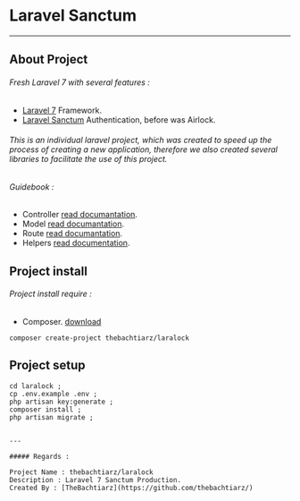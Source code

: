 # Laravel Sanctum

---

## About Project

###### Fresh Laravel 7 with several features :

-   [Laravel 7](https://laravel.com/docs/7.x/releases) Framework.
-   [Laravel Sanctum](https://laravel.com/docs/7.x/sanctum) Authentication, before was Airlock.

###### This is an individual laravel project, which was created to speed up the process of creating a new application, therefore we also created several libraries to facilitate the use of this project.

###### Guidebook :

-   Controller [read documantation](https://localhost).
-   Model [read documantation](https://localhost).
-   Route [read documantation](https://localhost).
-   Helpers [read documentation](https://localhost).

## Project install

###### Project install require :

-   Composer. [download](https://getcomposer.org/download/)

```
composer create-project thebachtiarz/laralock
```

## Project setup

```
cd laralock ;
cp .env.example .env ;
php artisan key:generate ;
composer install ;
php artisan migrate ;
```

~~~ **Happy Coding :)** ~~~

---

##### Regards :

Project Name : thebachtiarz/laralock
Description : Laravel 7 Sanctum Production.
Created By : [TheBachtiarz](https://github.com/thebachtiarz/)
